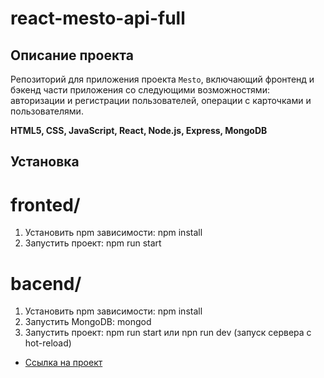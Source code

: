 # react-mesto-api-full
## Описание проекта
Репозиторий для приложения проекта `Mesto`, включающий фронтенд и бэкенд части приложения со следующими возможностями: авторизации и регистрации пользователей, операции с карточками и пользователями.

**HTML5, CSS, JavaScript, React, Node.js, Express, MongoDB**

## Установка 

# fronted/
1. Установить npm зависимости: npm install
2. Запустить проект: npm run start

# bacend/
1. Установить npm зависимости: npm install
2. Запустить MongoDB: mongod
3. Запустить проект: npm run start или npn run dev (запуск сервера с hot-reload)

* [Ссылка на проект](https://afrantsuzskaya.students.nomoredomains.xyz/)
